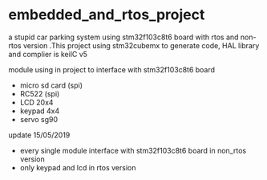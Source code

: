 # embedded_and_rtos_project
a stupid car parking system using stm32f103c8t6 board with rtos and non-rtos version
.This project using stm32cubemx to generate code, HAL library and complier is keilC v5

module using in project to interface with stm32f103c8t6 board

  + micro sd card (spi) 
  + RC522 (spi)
  + LCD 20x4
  + keypad 4x4
  + servo sg90

update 15/05/2019
+ every single module interface with stm32f103c8t6 board in non_rtos version
+ only keypad and lcd in rtos version
